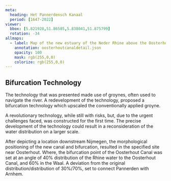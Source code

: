 ```yaml
---
meta:
  heading: Het Pannerdensch Kanaal
  period: [1647-2022]
viewer:
  bbox: [5.821928,51.86585,5.838041,51.875799]
  rotation: -34
allmaps:
  - label: Map of the new estuary of the Neder Rhine above the Oosterhout Canal (W. Beyerinck, H. van Straalen, 1784). 2023. 210 x 148,5 mm. The Berlage. Based on Map of the new estuary of the Neder Rhine above the Oosterhout Canal. 1784. 450 x 610 mm. W. Beyerinck, H. van Straalen. Gelders Archief.
    annotation: oosterhoutcanaldetail.json
    opacity: 100
    mask: rgb(255,0,0)
    colorize: rgb(255,0,0)
---
```


## Bifurcation Technology

The technology that was presented made use of groynes, often used to navigate the river. A redevelopment of the technology, proposed a bifurcation technology which upscaled the conventionally applied groyne.

A revolutionary technology, while still with risks, but, due to the urgent challenges faced, was constructed for the first time. The precise development of the technology could result in a reconsideration of the water distribution on a larger scale.

After depicting a location downstream Nijmegen, the morphological positioning of the new canal and bifurcation, resulted in the specified site near Oosterhout. Where, the bifurcation point of the Oosterhout Canal was set at an angle of 40% distribution of the Rhine water to the Oosterhout Canal, and 60% in the Waal. A deviation from the original distribution/distribution of 30%/70%, set to connect Pannerden with Arnhem.
